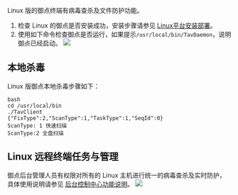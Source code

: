 Linux 版的御点终端有病毒查杀及文件防护功能。
1. 检查 Linux 的御点是否安装成功，安装步骤请参见 [Linux平台安装部署](https://cloud.tencent.com/document/product/1009/39936)。
2. 使用如下命令检查御点是否运行，如果提示`/usr/local/bin/TavDaemon`，说明御点已经启动。
![](https://main.qcloudimg.com/raw/13ca8cc58a1a9ab434c0df117cccf508.png)

## 本地杀毒
Linux 版御点本地杀毒步骤如下：  
```
bash
cd /usr/local/bin
./TavClient
{"FixType":2,"ScanType":1,"TaskType":1,"SeqId":0}
ScanType: 1 快速扫描
ScanType:2 全盘扫描
```

## Linux 远程终端任务与管理
御点后台管理人员有权限对所有的 Linux 主机进行统一的病毒查杀及实时防护，具体使用说明请参见 [后台控制中心功能说明](https://cloud.tencent.com/document/product/1009/40014)。
![](https://main.qcloudimg.com/raw/15fd966a9afc4cc127e28e9b3dc88618.png)
